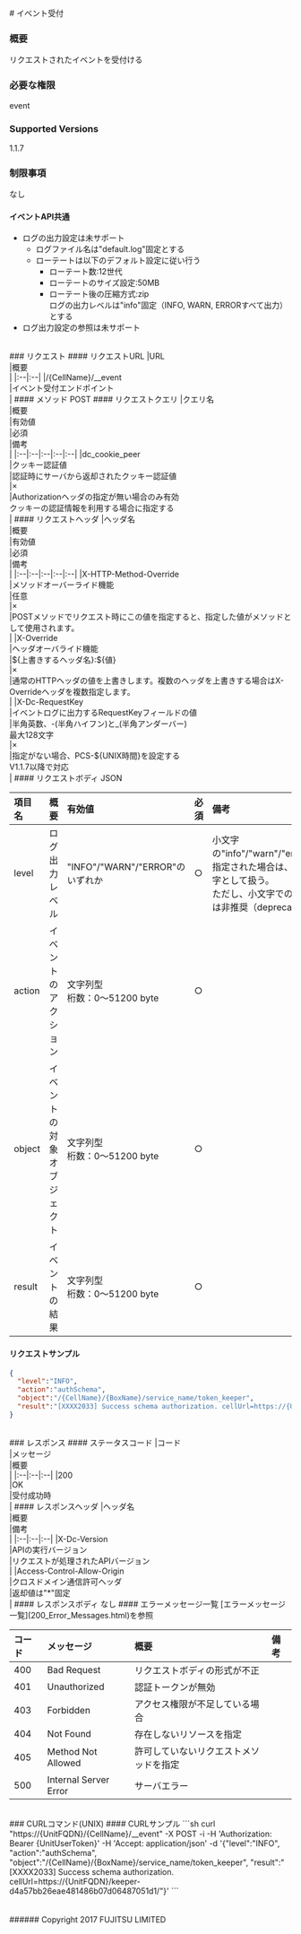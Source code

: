 ﻿﻿﻿# イベント受付
### 概要
リクエストされたイベントを受付ける
### 必要な権限
event
### Supported Versions
1.1.7
### 制限事項
なし

#### イベントAPI共通
* ログの出力設定は未サポート
  - ログファイル名は"default.log"固定とする
  - ローテートは以下のデフォルト設定に従い行う
    - ローテート数:12世代
    - ローテートのサイズ設定:50MB
    - ローテート後の圧縮方式:zip<br>ログの出力レベルは"info"固定（INFO, WARN, ERRORすべて出力）とする
* ログ出力設定の参照は未サポート

<br>
### リクエスト
#### リクエストURL
|URL<br>|概要<br>|
|:--|:--|
|/{CellName}/__event<br>|イベント受付エンドポイント<br>|
#### メソッド
POST
#### リクエストクエリ
|クエリ名<br>|概要<br>|有効値<br>|必須<br>|備考<br>|
|:--|:--|:--|:--|:--|
|dc_cookie_peer<br>|クッキー認証値<br>|認証時にサーバから返却されたクッキー認証値<br>|×<br>|Authorizationヘッダの指定が無い場合のみ有効<br>クッキーの認証情報を利用する場合に指定する<br>|
#### リクエストヘッダ
|ヘッダ名<br>|概要<br>|有効値<br>|必須<br>|備考<br>|
|:--|:--|:--|:--|:--|
|X-HTTP-Method-Override<br>|メソッドオーバーライド機能<br>|任意<br>|×<br>|POSTメソッドでリクエスト時にこの値を指定すると、指定した値がメソッドとして使用されます。<br>|
|X-Override<br>|ヘッダオーバライド機能<br>|${上書きするヘッダ名}:${値}<br>|×<br>|通常のHTTPヘッダの値を上書きします。複数のヘッダを上書きする場合はX-Overrideヘッダを複数指定します。<br>|
|X-Dc-RequestKey<br>|イベントログに出力するRequestKeyフィールドの値<br>|半角英数、-(半角ハイフン)と_(半角アンダーバー)<br>最大128文字<br>|×<br>|指定がない場合、PCS-${UNIX時間}を設定する<br>V1.1.7以降で対応<br>|
#### リクエストボディ
JSON

|項目名<br>|概要<br>|有効値<br>|必須<br>|備考<br>|
|:--|:--|:--|:--|:--|
|level<br>|ログ出力レベル<br>|"INFO"/"WARN"/"ERROR"のいずれか<br>|○<br>|小文字の"info"/"warn"/"error"が指定された場合は、大文字として扱う。<br>ただし、小文字での指定は非推奨（deprecated）。<br>|
|action<br>|イベントのアクション<br>|文字列型<br>桁数：0&#65374;51200 byte<br>|○<br>|<br>|
|object<br>|イベントの対象オブジェクト<br>|文字列型<br>桁数：0&#65374;51200 byte<br>|○<br>|<br>|
|result<br>|イベントの結果<br>|文字列型<br>桁数：0&#65374;51200 byte<br>|○<br>|<br>|
#### リクエストサンプル
```json
{
  "level":"INFO",
  "action":"authSchema",
  "object":"/{CellName}/{BoxName}/service_name/token_keeper",
  "result":"[XXXX2033] Success schema authorization. cellUrl=https://{UnitFQDN}/keeper-d4a57bb26eae481486b07d06487051d1/"
}
```

<br>
### レスポンス
#### ステータスコード
|コード<br>|メッセージ<br>|概要<br>|
|:--|:--|:--|
|200<br>|OK<br>|受付成功時<br>|
#### レスポンスヘッダ
|ヘッダ名<br>|概要<br>|備考<br>|
|:--|:--|:--|
|X-Dc-Version<br>|APIの実行バージョン<br>|リクエストが処理されたAPIバージョン<br>|
|Access-Control-Allow-Origin<br>|クロスドメイン通信許可ヘッダ<br>|返却値は"*"固定<br>|
#### レスポンスボディ
なし
#### エラーメッセージ一覧
[エラーメッセージ一覧](200_Error_Messages.html)を参照

|コード<br>|メッセージ<br>|概要<br>|備考<br>|
|:--|:--|:--|:--|
|400<br>|Bad Request<br>|リクエストボディの形式が不正<br>|<br>|
|401<br>|Unauthorized<br>|認証トークンが無効<br>|<br>|
|403<br>|Forbidden<br>|アクセス権限が不足している場合<br>|<br>|
|404<br>|Not Found<br>|存在しないリソースを指定<br>|<br>|
|405<br>|Method Not Allowed<br>|許可していないリクエストメソッドを指定<br>|<br>|
|500<br>|Internal Server Error<br>|サーバエラー<br>|<br>|

<br>
### CURLコマンド(UNIX)
#### CURLサンプル
```sh
curl "https://{UnitFQDN}/{CellName}/__event" -X POST -i -H 'Authorization: Bearer {UnitUserToken}' -H 'Accept: application/json' -d '{"level":"INFO", "action":"authSchema", "object":"/{CellName}/{BoxName}/service_name/token_keeper", "result":"[XXXX2033] Success schema authorization. cellUrl=https://{UnitFQDN}/keeper-d4a57bb26eae481486b07d06487051d1/"}'
```
<br>
<br>
<br>
###### Copyright 2017    FUJITSU LIMITED

